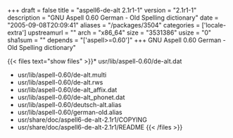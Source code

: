 +++
draft = false
title = "aspell6-de-alt 2.1r1-1"
version = "2.1r1-1"
description = "GNU Aspell 0.60 German - Old Spelling dictionary"
date = "2005-09-08T20:09:41"
aliases = "/packages/3504"
categories = ['locale-extra']
upstreamurl = ""
arch = "x86_64"
size = "3531386"
usize = "0"
sha1sum = ""
depends = "['aspell>=0.60']"
+++
GNU Aspell 0.60 German - Old Spelling dictionary"

{{< files text="show files" >}}* usr/lib/aspell-0.60/de-alt.dat
* usr/lib/aspell-0.60/de-alt.multi
* usr/lib/aspell-0.60/de-alt.rws
* usr/lib/aspell-0.60/de-alt_affix.dat
* usr/lib/aspell-0.60/de-alt_phonet.dat
* usr/lib/aspell-0.60/deutsch-alt.alias
* usr/lib/aspell-0.60/german-old.alias
* usr/share/doc/aspell6-de-alt-2.1r1/COPYING
* usr/share/doc/aspell6-de-alt-2.1r1/README
{{< /files >}}